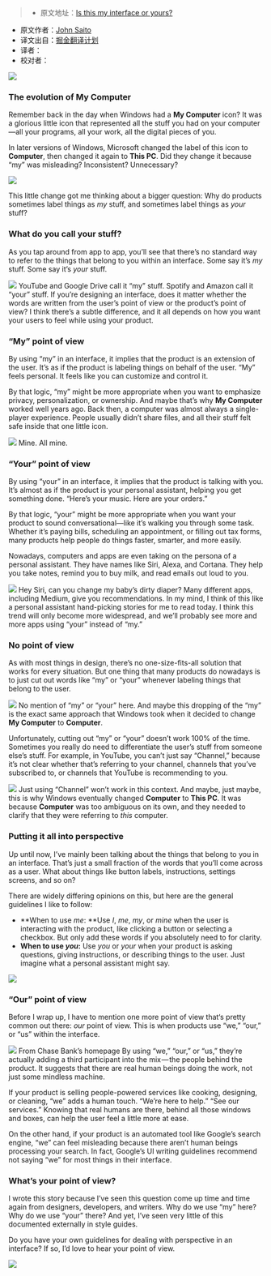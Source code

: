 > * 原文地址：[Is this my interface or yours?](https://medium.com/@jsaito/is-this-my-interface-or-yours-b09a7a795256?ref=uxdesignweekly#.8o975gug5)
* 原文作者：[John Saito](https://medium.com/@jsaito)
* 译文出自：[掘金翻译计划](https://github.com/xitu/gold-miner)
* 译者： 
* 校对者： 


![](http://ac-Myg6wSTV.clouddn.com/e7eaa2962041cea90b7d.png)

### The evolution of My Computer

Remember back in the day when Windows had a **My Computer** icon? It was a glorious little icon that represented all the stuff you had on your computer—all your programs, all your work, all the digital pieces of you.

In later versions of Windows, Microsoft changed the label of this icon to **Computer**, then changed it again to **This PC**. Did they change it because “my” was misleading? Inconsistent? Unnecessary?

![](http://ac-Myg6wSTV.clouddn.com/9f40f8dab57be150e24d.png)

This little change got me thinking about a bigger question: Why do products sometimes label things as *my* stuff, and sometimes label things as *your* stuff?

### What do you call your stuff?

As you tap around from app to app, you’ll see that there’s no standard way to refer to the things that belong to you within an interface. Some say it’s *my* stuff. Some say it’s *your* stuff.

![](http://ac-Myg6wSTV.clouddn.com/84f0c5fff22419f007be.png)
YouTube and Google Drive call it “my” stuff. Spotify and Amazon call it “your” stuff.
If you’re designing an interface, does it matter whether the words are written from the user’s point of view or the product’s point of view? I think there’s a subtle difference, and it all depends on how you want your users to feel while using your product.

### “My” point of view

By using “my” in an interface, it implies that the product is an extension of the user. It’s as if the product is labeling things on behalf of the user. “My” feels personal. It feels like you can customize and control it.

By that logic, “my” might be more appropriate when you want to emphasize privacy, personalization, or ownership. And maybe that’s why **My Computer** worked well years ago. Back then, a computer was almost always a single-player experience. People usually didn’t share files, and all their stuff felt safe inside that one little icon.

![](http://ac-Myg6wSTV.clouddn.com/5691db77eef2145c2945.png)
Mine. All mine.

### “Your” point of view

By using “your” in an interface, it implies that the product is talking with you. It’s almost as if the product is your personal assistant, helping you get something done. “Here’s your music. Here are your orders.”

By that logic, “your” might be more appropriate when you want your product to sound conversational—like it’s walking you through some task. Whether it’s paying bills, scheduling an appointment, or filling out tax forms, many products help people do things faster, smarter, and more easily.

Nowadays, computers and apps are even taking on the persona of a personal assistant. They have names like Siri, Alexa, and Cortana. They help you take notes, remind you to buy milk, and read emails out loud to you.

![](http://ac-Myg6wSTV.clouddn.com/184c47d0c20f90331d4d.png)
Hey Siri, can you change my baby’s dirty diaper?
Many different apps, including Medium, give you recommendations. In my mind, I think of this like a personal assistant hand-picking stories for me to read today. I think this trend will only become more widespread, and we’ll probably see more and more apps using “your” instead of “my.”

### No point of view

As with most things in design, there’s no one-size-fits-all solution that works for every situation. But one thing that many products do nowadays is to just cut out words like “my” or “your” whenever labeling things that belong to the user.

![](http://ac-Myg6wSTV.clouddn.com/89120ffe78da8e1218fb.png)
No mention of “my” or “your” here.
And maybe this dropping of the “my” is the exact same approach that Windows took when it decided to change **My Computer** to **Computer**.

Unfortunately, cutting out “my” or “your” doesn’t work 100% of the time. Sometimes you really do need to differentiate the user’s stuff from someone else’s stuff. For example, in YouTube, you can’t just say “Channel,” because it’s not clear whether that’s referring to your channel, channels that you’ve subscribed to, or channels that YouTube is recommending to you.

![](http://ac-Myg6wSTV.clouddn.com/a5df4efc05ea9c479222.png)
Just using “Channel” won’t work in this context.
And maybe, just maybe, this is why Windows eventually changed **Computer** to **This PC**. It was because **Computer** was too ambiguous on its own, and they needed to clarify that they were referring to *this* computer.

### Putting it all into perspective

Up until now, I’ve mainly been talking about the things that belong to you in an interface. That’s just a small fraction of the words that you’ll come across as a user. What about things like button labels, instructions, settings screens, and so on?

There are widely differing opinions on this, but here are the general guidelines I like to follow:

- **When to use *me*: **Use *I*, *me*, *my*, or *mine* when the user is interacting with the product, like clicking a button or selecting a checkbox. But only add these words if you absolutely need to for clarity.
- **When to use *you*:** Use *you* or *your* when your product is asking questions, giving instructions, or describing things to the user. Just imagine what a personal assistant might say.

![](http://ac-Myg6wSTV.clouddn.com/419a7460534cb2ace4d2.png)

### “Our” point of view

Before I wrap up, I have to mention one more point of view that‘s pretty common out there: *our* point of view. This is when products use “we,” “our,” or “us” within the interface.

![](http://ac-Myg6wSTV.clouddn.com/27b1ab1405835f5bdc9e.png)
From Chase Bank’s homepage
By using “we,” “our,” or “us,” they’re actually adding a third participant into the mix — the people behind the product. It suggests that there are real human beings doing the work, not just some mindless machine.

If your product is selling people-powered services like cooking, designing, or cleaning, “we” adds a human touch. “We’re here to help.” “See our services.” Knowing that real humans are there, behind all those windows and boxes, can help the user feel a little more at ease.

On the other hand, if your product is an automated tool like Google’s search engine, “we” can feel misleading because there aren’t human beings processing your search. In fact, Google’s UI writing guidelines recommend not saying “we” for most things in their interface.

### What’s your point of view?

I wrote this story because I’ve seen this question come up time and time again from designers, developers, and writers. Why do we use “my” here? Why do we use “your” there? And yet, I’ve seen very little of this documented externally in style guides.

Do you have your own guidelines for dealing with perspective in an interface? If so, I’d love to hear your point of view.

![](http://ac-Myg6wSTV.clouddn.com/1a1ff00440e74f4a5fa7.jpeg)
